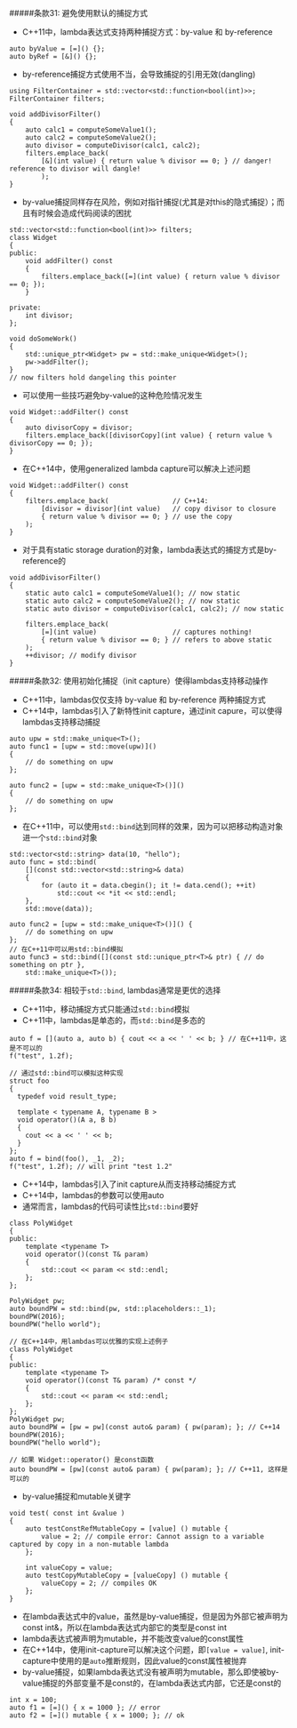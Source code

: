 
#####条款31: 避免使用默认的捕捉方式
- C++11中，lambda表达式支持两种捕捉方式：by-value 和 by-reference
```
auto byValue = [=]() {};
auto byRef = [&]() {};
```
- by-reference捕捉方式使用不当，会导致捕捉的引用无效(dangling)
```
using FilterContainer = std::vector<std::function<bool(int)>>;
FilterContainer filters;

void addDivisorFilter()
{
    auto calc1 = computeSomeValue1();
    auto calc2 = computeSomeValue2();
    auto divisor = computeDivisor(calc1, calc2);
    filters.emplace_back(
        [&](int value) { return value % divisor == 0; } // danger! reference to divisor will dangle!
        );
}
```
- by-value捕捉同样存在风险，例如对指针捕捉(尤其是对this的隐式捕捉）；而且有时候会造成代码阅读的困扰
```
std::vector<std::function<bool(int)>> filters;
class Widget
{
public:
    void addFilter() const 
    {
        filters.emplace_back([=](int value) { return value % divisor == 0; });
    }

private:
    int divisor;
};

void doSomeWork()    
{
    std::unique_ptr<Widget> pw = std::make_unique<Widget>();
    pw->addFilter();
}
// now filters hold dangeling this pointer
```
- 可以使用一些技巧避免by-value的这种危险情况发生
```
void Widget::addFilter() const 
{
    auto divisorCopy = divisor;
    filters.emplace_back([divisorCopy](int value) { return value % divisorCopy == 0; });
}
```
- 在C++14中，使用generalized lambda capture可以解决上述问题
```
void Widget::addFilter() const
{
    filters.emplace_back(                // C++14:
        [divisor = divisor](int value)   // copy divisor to closure
        { return value % divisor == 0; } // use the copy
    );
}
```
- 对于具有static storage duration的对象，lambda表达式的捕捉方式是by-reference的
```
void addDivisorFilter()
{
    static auto calc1 = computeSomeValue1(); // now static
    static auto calc2 = computeSomeValue2(); // now static
    static auto divisor = computeDivisor(calc1, calc2); // now static
    
    filters.emplace_back(
        [=](int value)                   // captures nothing!
        { return value % divisor == 0; } // refers to above static
    );
    ++divisor; // modify divisor
}
```
#####条款32: 使用初始化捕捉（init capture）使得lambdas支持移动操作
- C++11中，lambdas仅仅支持 by-value 和 by-reference 两种捕捉方式
- C++14中，lambdas引入了新特性init capture，通过init capure，可以使得lambdas支持移动捕捉
```
auto upw = std::make_unique<T>();
auto func1 = [upw = std::move(upw)]()
{
    // do something on upw
};

auto func2 = [upw = std::make_unique<T>()]()
{
    // do something on upw
};
```
- 在C++11中，可以使用`std::bind`达到同样的效果，因为可以把移动构造对象进一个`std::bind`对象
```
std::vector<std::string> data(10, "hello");
auto func = std::bind(
    [](const std::vector<std::string>& data)
    {
        for (auto it = data.cbegin(); it != data.cend(); ++it)
            std::cout << *it << std::endl;
    },
    std::move(data));
```
```
auto func2 = [upw = std::make_unique<T>()]() {
    // do something on upw
};
// 在C++11中可以用std::bind模拟
auto func3 = std::bind([](const std::unique_ptr<T>& ptr) { // do something on ptr },
    std::make_unique<T>());
```

#####条款34: 相较于`std::bind`, lambdas通常是更优的选择
- C++11中，移动捕捉方式只能通过`std::bind`模拟
- C++11中，lambdas是单态的，而`std::bind`是多态的
```
auto f = [](auto a, auto b) { cout << a << ' ' << b; } // 在C++11中，这是不可以的
f("test", 1.2f);

// 通过std::bind可以模拟这种实现
struct foo
{
  typedef void result_type;

  template < typename A, typename B >
  void operator()(A a, B b)
  {
    cout << a << ' ' << b;
  }
};
auto f = bind(foo(), _1, _2);
f("test", 1.2f); // will print "test 1.2"

```
- C++14中，lambdas引入了init capture从而支持移动捕捉方式
- C++14中，lambdas的参数可以使用auto
- 通常而言，lambdas的代码可读性比`std::bind`要好
```
class PolyWidget
{
public:
    template <typename T>
    void operator()(const T& param)
    {
        std::cout << param << std::endl;
    };
};

PolyWidget pw;
auto boundPW = std::bind(pw, std::placeholders::_1);
boundPW(2016);
boundPW("hello world");

// 在C++14中，用lambdas可以优雅的实现上述例子
class PolyWidget
{
public:
    template <typename T>
    void operator()(const T& param) /* const */
    {
        std::cout << param << std::endl;
    };
};
PolyWidget pw;
auto boundPW = [pw = pw](const auto& param) { pw(param); }; // C++14
boundPW(2016);
boundPW("hello world");

// 如果 Widget::operator() 是const函数
auto boundPW = [pw](const auto& param) { pw(param); }; // C++11, 这样是可以的
```

- by-value捕捉和mutable关键字
```
void test( const int &value )
{
    auto testConstRefMutableCopy = [value] () mutable {
        value = 2; // compile error: Cannot assign to a variable captured by copy in a non-mutable lambda
    };

    int valueCopy = value;
    auto testCopyMutableCopy = [valueCopy] () mutable {
        valueCopy = 2; // compiles OK
    };
}
```
 + 在lambda表达式中的value，虽然是by-value捕捉，但是因为外部它被声明为const int&，所以在lambda表达式内部它的类型是const int
 + lambda表达式被声明为mutable，并不能改变value的const属性
 + 在C++14中，使用init-capture可以解决这个问题，即`[value = value]`, init-capture中使用的是`auto`推断规则，因此value的const属性被抛弃
 + by-value捕捉，如果lambda表达式没有被声明为mutable，那么即使被by-value捕捉的外部变量不是const的，在lambda表达式内部，它还是const的
 ```
int x = 100;
auto f1 = [=]() { x = 1000 }; // error
auto f2 = [=]() mutable { x = 1000; }; // ok
 ```
